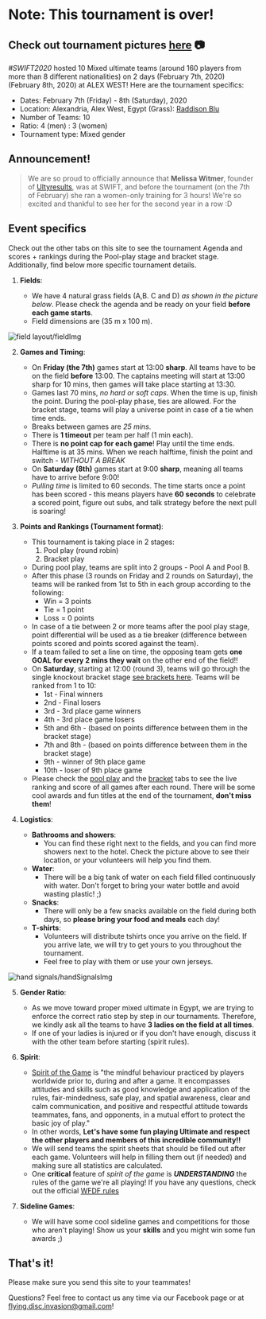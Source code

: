# Note: This tournament is over!

## Check out tournament pictures [here](https://drive.google.com/drive/folders/1R-eVxU_oDHWhKxfM2xOyDXuDiy32lyDT?fbclid=IwAR0E8u1DE8KWWhzzR-YVzSg-cwcAmWOfeWwku0ciHnR54wwqPM7BHWlJWFQ) 📷

_#SWIFT2020_ hosted 10 Mixed ultimate teams (around 160 players from more than 8 different nationalities) on 2 days (February 7th, 2020) (February 8th, 2020) at ALEX WEST! Here are the tournament specifics:

-   Dates: February 7th (Friday) - 8th (Saturday), 2020
-   Location: Alexandria, Alex West, Egypt (Grass): [Raddison Blu](https://g.page/RadissonAlex?share)
-   Number of Teams: 10
-   Ratio: 4 (men) : 3 (women)
-   Tournament type: Mixed gender

## Announcement!

> We are so proud to officially announce that **Melissa Witmer**, founder of [Ultyresults](https://www.ultyresults.com/), was at SWIFT, and before the tournament (on the 7th of February) she ran a women-only training for 3 hours! We're so excited and thankful to see her for the second year in a row :D

## Event specifics

Check out the other tabs on this site to see the tournament Agenda and scores + rankings during the Pool-play stage and bracket stage. Additionally, find below more specific tournament details.

1. **Fields**:

    - We have 4 natural grass fields (A,B. C and D) _as shown in the picture below_. Please check the agenda and be ready on your field **before each game starts**.
    - Field dimensions are (35 m x 100 m).

![field layout/fieldImg](alex_west_map.jpeg)

2. **Games and Timing**:

    - On **Friday (the 7th)** games start at 13:00 **sharp**. All teams have to be on the field **before** 13:00. The captains meeting will start at 13:00 sharp for 10 mins, then games will take place starting at 13:30.
    - Games last 70 mins, _no hard or soft caps_. When the time is up, finish the point. During the pool-play phase, ties are allowed. For the bracket stage, teams will play a universe point in case of a tie when time ends.
    - Breaks between games are _25 mins_.
    - There is **1 timeout** per team per half (1 min each).
    - There is **no point cap for each game**! Play until the time ends. Halftime is at 35 mins. When we reach halftime, finish the point and switch - _WITHOUT A BREAK_
    - On **Saturday (8th)** games start at 9:00 **sharp**, meaning all teams have to arrive before 9:00!
    - _Pulling time_ is limited to 60 seconds. The time starts once a point has been scored - this means players have **60 seconds** to celebrate a scored point, figure out subs, and talk strategy before the next pull is soaring!

3. **Points and Rankings (Tournament format)**:

    - This tournament is taking place in 2 stages:
        1. Pool play (round robin)
        2. Bracket play
    - During pool play, teams are split into 2 groups - Pool A and Pool B.
    - After this phase (3 rounds on Friday and 2 rounds on Saturday), the teams will be ranked from 1st to 5th in each group according to the following:
        - Win = 3 points
        - Tie = 1 point
        - Loss = 0 points
    - In case of a tie between 2 or more teams after the pool play stage, point differential will be used as a tie breaker (difference between points scored and points scored against the team).
    - If a team failed to set a line on time, the opposing team gets **one GOAL for every 2 mins they wait** on the other end of the field!!
    - On **Saturday**, starting at 12:00 (round 3), teams will go through the single knockout bracket stage [see brackets here](/swift-2020/bracket). Teams will be ranked from 1 to 10:
        - 1st - Final winners
        - 2nd - Final losers
        - 3rd - 3rd place game winners
        - 4th - 3rd place game losers
        - 5th and 6th - (based on points difference between them in the bracket stage)
        - 7th and 8th - (based on points difference between them in the bracket stage)
        - 9th - winner of 9th place game
        - 10th - loser of 9th place game
    - Please check the [pool play](/swift-2020/pool) and the [bracket](/swift-2020/bracket) tabs to see the live ranking and score of all games after each round. There will be some cool awards and fun titles at the end of the tournament, **don't miss them**!

4. **Logistics**:

    - **Bathrooms and showers**:
        - You can find these right next to the fields, and you can find more showers next to the hotel. Check the picture above to see their location, or your volunteers will help you find them.
    - **Water**:
        - There will be a big tank of water on each field filled continuously with water. Don't forget to bring your water bottle and avoid wasting plastic! ;)
    - **Snacks**:
        - There will only be a few snacks available on the field during both days, so **please bring your food and meals** each day!
    - **T-shirts**:
        - Volunteers will distribute tshirts once you arrive on the field. If you arrive late, we will try to get yours to you throughout the tournament.
        - Feel free to play with them or use your own jerseys.

![hand signals/handSignalsImg](WFDF_hand_signals.jpeg)

5. **Gender Ratio**:

    - As we move toward proper mixed ultimate in Egypt, we are trying to enforce the correct ratio step by step in our tournaments. Therefore, we kindly ask all the teams to have **3 ladies on the field at all times**.
    - If one of your ladies is injured or if you don't have enough, discuss it with the other team before starting (spirit rules).

6. **Spirit**:

    - [Spirit of the Game](http://www.wfdf.org/sports/ultimate/161-spirit-of-the-game-) is "the mindful behaviour practiced by players worldwide prior to, during and after a game. It encompasses attitudes and skills such as good knowledge and application of the rules, fair-mindedness, safe play, and spatial awareness, clear and calm communication, and positive and respectful attitude towards teammates, fans, and opponents, in a mutual effort to protect the basic joy of play."
    - In other words, **Let's have some fun playing Ultimate and respect the other players and members of this incredible community!!**
    - We will send teams the spirit sheets that should be filled out after each game. Volunteers will help in filling them out (if needed) and making sure all statistics are calculated.
    - One **critical** feature of _spirit of the game_ is _**UNDERSTANDING**_ the rules of the game we're all playing! If you have any questions, check out the official [WFDF rules](https://rules.wfdf.org/)

7. **Sideline Games**:

    - We will have some cool sideline games and competitions for those who aren't playing! Show us your **skills** and you might win some fun awards ;)

## That's it!

Please make sure you send this site to your teammates!

Questions? Feel free to contact us any time via our Facebook page or at flying.disc.invasion@gmail.com!
